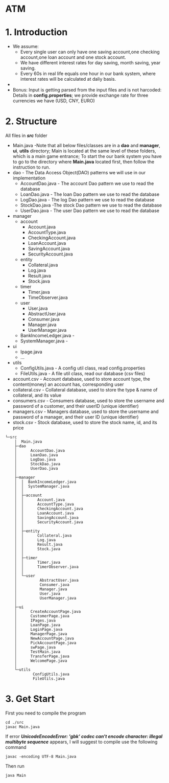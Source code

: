 # ATM

# 1. Introduction
- We assume:
  - Every single user can only have one saving account,one checking account,one loan account and one stock account.
  - We have different interest rates for day saving, month saving, year saving.
  - Every 60s in real life equals one hour in our bank system, where interest rates will be calculated at daliy basis.
- 
- Bonus: Input is getting parsed from the input files and is not harcoded: Details in **config.properties**; we provide exchange rate for three currencies we have (USD, CNY, EURO)

# 2. Structure

All files in ***src*** folder

- Main.java -Note that all below files/classes are in a **dao** and **manager**, **ui**, **utils** directory; Main is located at the same level of these folders, which is a main game entrance; To start the our bank system you have to go to the directory where **Main.java** located first, then follow the instruction to run.
- dao - The Data Access Object(DAO) patterns we will use in our implementation
  - AccountDao.java - The account Dao pattern we use to read the database
  - LoanDao.java - The loan Dao pattern we use to read the database
  - LogDao.java - The log Dao pattern we use to read the database
  - StockDao.java -The stock Dao pattern we use to read the database
  - UserDao.java - The user Dao pattern we use to read the database
- manager
  - account
    - Account.java
    - AccountType.java
    - CheckingAccount.java
    - LoanAccount.java
    - SavingAccount.java
    - SecurityAccount.java
  - entity
    - Collateral.java
    - Log.java
    - Result.java
    - Stock.java
  - timer
    - Timer.java
    - TimeObserver.java
  - user
    - User.java
    - AbstractUser.java
    - Consumer.java
    - Manager.java
    - UserManager.java
  - BankIncomeLedger.java - 
  - SystemManager.java - 
- ui
  - Ipage.java
  - ...
- utils
  - ConfigUtils.java - A config util class, read config.properties
  - FileUtils.java - A file util class, read our database (csv files)
- account.csv - Account database, used to store account type, the content(money) an account has, corresponding user
- collateral.csv - Collateral database, used to store the type & name of collateral, and its value 
- consumers.csv - Consumers database, used to store the username and password of a customer, and their userID (unique identifier)
- managers.csv - Managers database, used to store the username and password of a manager, and their user ID (unique identifier)
- stock.csv - Stock database, used to store the stock name, id, and its price

```
└─src
    │  Main.java
    ├─dao
    │      AccountDao.java
    │      LoanDao.java
    │      LogDao.java
    │      StockDao.java
    │      UserDao.java
    │
    ├─manager
    │  │  BankIncomeLedger.java
    │  │  SystemManager.java
    │  │
    │  ├─account
    │  │      Account.java
    │  │      AccountType.java
    │  │      CheckingAccount.java
    │  │      LoanAccount.java
    │  │      SavingAccount.java
    │  │      SecurityAccount.java
    │  │
    │  ├─entity
    │  │      Collateral.java
    │  │      Log.java
    │  │      Result.java
    │  │      Stock.java
    │  │
    │  ├─timer
    │  │      Timer.java
    │  │      TimerObserver.java
    │  │
    │  └─user
    │          AbstractUser.java
    │          Consumer.java
    │          Manager.java
    │          User.java
    │          UserManager.java
    │
    ├─ui
    │      CreateAccountPage.java
    │      CustomerPage.java
    │      IPages.java
    │      LoanPage.java
    │      LoginPage.java
    │      ManagerPage.java
    │      NewAccountPage.java
    │      PickAccountPage.java
    │      swPage.java
    │      TestMain.java
    │      TransferPage.java
    │      WelcomePage.java
    │
    └─utils
            ConfigUtils.java
            FileUtils.java

```
# 3. Get Start


First you need to compile the program
```
cd ./src
javac Main.java
```
If error ***UnicodeEncodeError: 'gbk' codec can't encode character: illegal multibyte sequence*** appears, I will suggest to compile use the following command
```
javac -encoding UTF-8 Main.java
```
Then run
```
java Main
```


